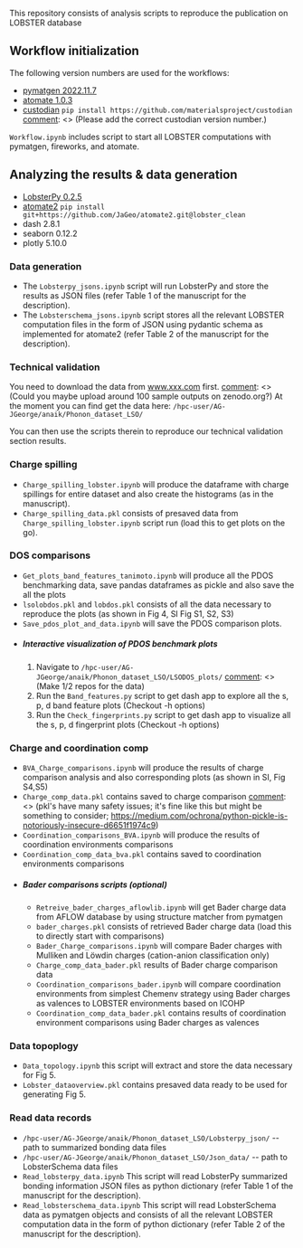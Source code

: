 This repository consists of analysis scripts to reproduce the publication on LOBSTER database 

## Workflow initialization

The following version numbers are used for the workflows:
- [pymatgen 2022.11.7](https://pypi.org/project/pymatgen/2022.11.7/)
- [atomate 1.0.3](https://github.com/hackingmaterials/atomate)
- [custodian](https://github.com/materialsproject/custodian)  `pip install https://github.com/materialsproject/custodian`
[comment]: <> (Please add the correct custodian version number.)
 
`Workflow.ipynb` includes script to start all LOBSTER computations with
pymatgen, fireworks, and atomate.

## Analyzing the results & data generation
- [LobsterPy 0.2.5](https://github.com/JaGeo/LobsterPy)
- [atomate2](https://github.com/JaGeo/atomate2/tree/lobster_clean) `pip install git+https://github.com/JaGeo/atomate2.git@lobster_clean`
- dash 2.8.1
- seaborn 0.12.2
- plotly 5.10.0

### Data generation
- The `Lobsterpy_jsons.ipynb` script will run LobsterPy and store the results as JSON files (refer Table 1 of the manuscript for the description). 
- The `Lobsterschema_jsons.ipynb` script stores all the relevant LOBSTER computation files in the form of JSON using pydantic schema as implemented for atomate2 (refer Table 2 of the manuscript for the description).

### Technical validation
You need to download the data from www.xxx.com first. [comment]: <> (Could you maybe upload around 100 sample outputs on zenodo.org?)
At the moment you can find get the data here: `/hpc-user/AG-JGeorge/anaik/Phonon_dataset_LSO/`


You can then use the scripts therein to reproduce our technical validation section results.
### Charge spilling

- `Charge_spilling_lobster.ipynb` will produce the dataframe with charge spillings for entire dataset and also create the histograms (as in the manuscript). 
- `Charge_spilling_data.pkl` consists of presaved data from `Charge_spilling_lobster.ipynb` script run (load this to get plots on the go).

### DOS comparisons
- `Get_plots_band_features_tanimoto.ipynb` will produce all the PDOS benchmarking data, save pandas dataframes as pickle and also save the all the plots
- `lsolobdos.pkl` and `lobdos.pkl` consists of all the data necessary to reproduce the plots (as shown in Fig 4, SI Fig S1, S2, S3) 
- `Save_pdos_plot_and_data.ipynb` will save the PDOS comparison plots.
- ##### Interactive visualization of PDOS benchmark plots 
  1. Navigate to `/hpc-user/AG-JGeorge/anaik/Phonon_dataset_LSO/LSODOS_plots/` [comment]: <> (Make 1/2 repos for the data)
  2. Run the `Band_features.py` script to get dash app to explore all the s, p, d band feature plots (Checkout -h options)
  3. Run the `Check_fingerprints.py` script to get dash app to visualize all the s, p, d fingerprint plots (Checkout -h options)

### Charge and coordination comp
- `BVA_Charge_comparisons.ipynb` will produce the results of charge comparison analysis and also corresponding plots (as shown in SI, Fig S4,S5)
- `Charge_comp_data.pkl` contains saved to charge comparison  [comment]: <> (pkl's have many safety issues; it's fine like this but might be something to consider; https://medium.com/ochrona/python-pickle-is-notoriously-insecure-d6651f1974c9)
- `Coordination_comparisons_BVA.ipynb` will produce the results of coordination environments comparisons 
- `Coordination_comp_data_bva.pkl` contains saved to coordination environments comparisons
- ##### Bader comparisons scripts (optional)
  - `Retreive_bader_charges_aflowlib.ipynb` will get Bader charge data from AFLOW database by using structure matcher from pymatgen
  - `bader_charges.pkl` consists of retrieved Bader charge data (load this to directly start with comparisons) 
  - `Bader_Charge_comparisons.ipynb` will compare Bader charges with Mulliken and Löwdin charges (cation-anion classification only)
  - `Charge_comp_data_bader.pkl` results of Bader charge comparison data
  - `Coordination_comparisons_bader.ipynb` will compare coordination environments from simplest Chemenv strategy using Bader charges as valences to LOBSTER environments based on ICOHP
  - `Coordination_comp_data_bader.pkl` contains results of coordination environment comparisons using Bader charges as valences

### Data topoplogy
- `Data_topology.ipynb` this script will extract and store the data necessary for Fig 5.
- `Lobster_dataoverview.pkl` contains presaved data ready to be used for generating Fig 5.

### Read data records
- `/hpc-user/AG-JGeorge/anaik/Phonon_dataset_LSO/Lobsterpy_json/` -- path to summarized bonding data files
- `/hpc-user/AG-JGeorge/anaik/Phonon_dataset_LSO/Json_data/` -- path to LobsterSchema data files
- `Read_lobsterpy_data.ipynb` This script will read LobsterPy summarized bonding information JSON files as python dictionary (refer Table 1 of the manuscript for the description). 
- `Read_lobsterschema_data.ipynb` This script will read LobsterSchema data as pymatgen objects and consists of all the relevant LOBSTER computation data in the form of python dictionary (refer Table 2 of the manuscript for the description).


[comment]: <> (Could you add x,y values etc for the plots in txt files?)
[comment]: <> (Could you analyse some outliers for the coordination environment? Currently, it's not easy to see this. I would like to verify that the code is actually working)
[comment]: <> (Could you add requirement files to each of the folders?)
[comment]: <> (We need to add more comments to the notebooks on where to start with the analysis)
[comment]: <> (Have you cited pymatviz)

[comment]: <> (add one sample json if possible)
[comment]: <> (add spin-polarization to lobsterpy plots, do all-bonds and cation-anion analysis for all compounds)
[comment]: <> (lobsterpy plot data should be a CompleteCohp object)